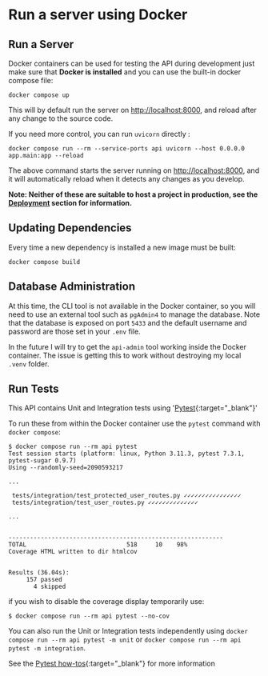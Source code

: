 # Run a server using Docker

## Run a Server

Docker containers can be used for testing the API during development just make
sure that **Docker is installed** and you can use the built-in docker compose
file:

```console
docker compose up
```

This will by default run the server on <http://localhost:8000>, and reload after
any change to the source code.

If you need more control, you can run `uvicorn` directly :

```console
docker compose run --rm --service-ports api uvicorn --host 0.0.0.0 app.main:app --reload
```

The above command starts the server running on <http://localhost:8000>, and it
will automatically reload when it detects any changes as you develop.

**Note: Neither of these are suitable to host a project in production, see the
[Deployment](../deployment/deployment.md) section for information.**

## Updating Dependencies

Every time a new dependency is installed a new image must be built:

```console
docker compose build
```

## Database Administration

At this time, the CLI tool is not available in the Docker container, so you will
need to use an external tool such as `pgAdmin4` to manage the database. Note
that the database is exposed on port `5433` and the default username and
password are those set in your `.env` file.

In the future I will try to get the `api-admin` tool working inside the Docker
container. The issue is getting this to work without destroying my local `.venv`
folder.

## Run Tests

This API contains Unit and Integration tests using
'[Pytest](https://docs.pytest.org){:target="_blank"}'

To run these from within the Docker container use the `pytest` command with `docker compose`:

```console
$ docker compose run --rm api pytest
Test session starts (platform: linux, Python 3.11.3, pytest 7.3.1, pytest-sugar 0.9.7)
Using --randomly-seed=2090593217

...

 tests/integration/test_protected_user_routes.py ✓✓✓✓✓✓✓✓✓✓✓✓✓✓✓✓
 tests/integration/test_user_routes.py ✓✓✓✓✓✓✓✓✓✓✓✓✓✓

...


------------------------------------------------------------
TOTAL                            518     10    98%
Coverage HTML written to dir htmlcov


Results (36.04s):
     157 passed
       4 skipped

```

if you wish to disable the coverage display temporarily use:

```console
$ docker compose run --rm api pytest --no-cov
```

You can also run the Unit or Integration tests independently using `docker
compose run --rm api pytest -m unit` or `docker compose run --rm api pytest -m
integration`.

See the [Pytest how-tos][pytest-how-tos]{:target="_blank"}
for more information

[pytest-how-tos]: https://docs.pytest.org/en/latest/how-to/index.html
